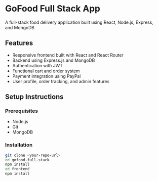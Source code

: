 # GoFood Full Stack App

A full-stack food delivery application built using React, Node.js, Express, and MongoDB.

## Features

- Responsive frontend built with React and React Router
- Backend using Express.js and MongoDB
- Authentication with JWT
- Functional cart and order system
- Payment integration using PayPal
- User profile, order tracking, and admin features

## Setup Instructions

### Prerequisites

- Node.js
- Git
- MongoDB

### Installation

```bash
git clone <your-repo-url>
cd gofood-full-stack
npm install
cd frontend
npm install
